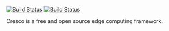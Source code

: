 [![Build Status](https://travis-ci.org/CrescoEdge/agent.svg?branch=master)](https://travis-ci.org/CrescoEdge/agent)
[![Build Status](https://sonarcloud.io/api/project_badges/measure?project=io.cresco%3Aagent&metric=alert_status)](https://sonarcloud.io/dashboard?id=io.cresco%3Aagent)

Cresco is a free and open source edge computing framework.
